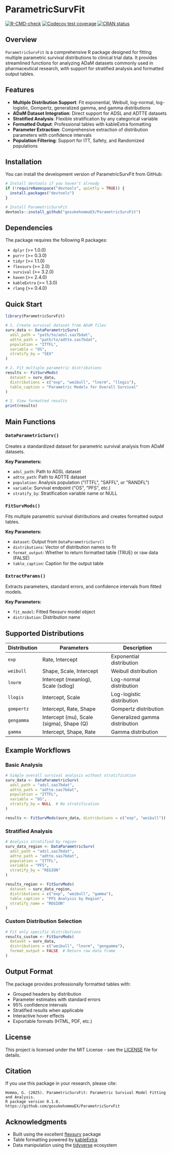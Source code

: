 # ParametricSurvFit

<!-- badges: start -->
[![R-CMD-check](https://github.com/gosukehommaEX/ParametricSurvFit/actions/workflows/R-CMD-check.yaml/badge.svg)](https://github.com/gosukehommaEX/ParametricSurvFit/actions/workflows/R-CMD-check.yaml)
[![Codecov test coverage](https://codecov.io/gh/gosukehommaEX/ParametricSurvFit/branch/main/graph/badge.svg)](https://codecov.io/gh/gosukehommaEX/ParametricSurvFit?branch=main)
[![CRAN status](https://www.r-pkg.org/badges/version/ParametricSurvFit)](https://CRAN.R-project.org/package=ParametricSurvFit)
<!-- badges: end -->

## Overview

`ParametricSurvFit` is a comprehensive R package designed for fitting multiple parametric survival distributions to clinical trial data. It provides streamlined functions for analyzing ADaM datasets commonly used in pharmaceutical research, with support for stratified analysis and formatted output tables.

## Features

- **Multiple Distribution Support**: Fit exponential, Weibull, log-normal, log-logistic, Gompertz, generalized gamma, and gamma distributions
- **ADaM Dataset Integration**: Direct support for ADSL and ADTTE datasets
- **Stratified Analysis**: Flexible stratification by any categorical variable
- **Formatted Output**: Professional tables with kableExtra formatting
- **Parameter Extraction**: Comprehensive extraction of distribution parameters with confidence intervals
- **Population Filtering**: Support for ITT, Safety, and Randomized populations

## Installation

You can install the development version of ParametricSurvFit from GitHub:

```r
# Install devtools if you haven't already
if (!requireNamespace("devtools", quietly = TRUE)) {
  install.packages("devtools")
}

# Install ParametricSurvFit
devtools::install_github("gosukehommaEX/ParametricSurvFit")
```

## Dependencies

The package requires the following R packages:
- `dplyr` (>= 1.0.0)
- `purrr` (>= 0.3.0)
- `tidyr` (>= 1.1.0)
- `flexsurv` (>= 2.0)
- `survival` (>= 3.2.0)
- `haven` (>= 2.4.0)
- `kableExtra` (>= 1.3.0)
- `rlang` (>= 0.4.0)

## Quick Start

```r
library(ParametricSurvFit)

# 1. Create survival dataset from ADaM files
surv_data <- DataParametricSurv(
  adsl_path = "path/to/adsl.sas7bdat",
  adtte_path = "path/to/adtte.sas7bdat",
  population = "ITTFL",
  variable = "OS",
  stratify_by = "SEX"
)

# 2. Fit multiple parametric distributions
results <- FitSurvMods(
  dataset = surv_data,
  distributions = c("exp", "weibull", "lnorm", "llogis"),
  table_caption = "Parametric Models for Overall Survival"
)

# 3. View formatted results
print(results)
```

## Main Functions

### `DataParametricSurv()`
Creates a standardized dataset for parametric survival analysis from ADaM datasets.

**Key Parameters:**
- `adsl_path`: Path to ADSL dataset
- `adtte_path`: Path to ADTTE dataset  
- `population`: Analysis population ("ITTFL", "SAFFL", or "RANDFL")
- `variable`: Survival endpoint ("OS", "PFS", etc.)
- `stratify_by`: Stratification variable name or NULL

### `FitSurvMods()`
Fits multiple parametric survival distributions and creates formatted output tables.

**Key Parameters:**
- `dataset`: Output from `DataParametricSurv()`
- `distributions`: Vector of distribution names to fit
- `format_output`: Whether to return formatted table (TRUE) or raw data (FALSE)
- `table_caption`: Caption for the output table

### `ExtractParams()`
Extracts parameters, standard errors, and confidence intervals from fitted models.

**Key Parameters:**
- `fit_model`: Fitted flexsurv model object
- `distribution`: Distribution name

## Supported Distributions

| Distribution | Parameters | Description |
|--------------|------------|-------------|
| `exp` | Rate, Intercept | Exponential distribution |
| `weibull` | Shape, Scale, Intercept | Weibull distribution |
| `lnorm` | Intercept (meanlog), Scale (sdlog) | Log-normal distribution |
| `llogis` | Intercept, Scale | Log-logistic distribution |
| `gompertz` | Intercept, Rate, Shape | Gompertz distribution |
| `gengamma` | Intercept (mu), Scale (sigma), Shape (Q) | Generalized gamma distribution |
| `gamma` | Intercept, Shape, Rate | Gamma distribution |

## Example Workflows

### Basic Analysis
```r
# Simple overall survival analysis without stratification
surv_data <- DataParametricSurv(
  adsl_path = "adsl.sas7bdat",
  adtte_path = "adtte.sas7bdat",
  population = "ITTFL",
  variable = "OS",
  stratify_by = NULL  # No stratification
)

results <- FitSurvMods(surv_data, distributions = c("exp", "weibull"))
```

### Stratified Analysis
```r
# Analysis stratified by region
surv_data_region <- DataParametricSurv(
  adsl_path = "adsl.sas7bdat",
  adtte_path = "adtte.sas7bdat",
  population = "ITTFL",
  variable = "PFS",
  stratify_by = "REGION"
)

results_region <- FitSurvMods(
  dataset = surv_data_region,
  distributions = c("exp", "weibull", "gamma"),
  table_caption = "PFS Analysis by Region",
  stratify_name = "REGION"
)
```

### Custom Distribution Selection
```r
# Fit only specific distributions
results_custom <- FitSurvMods(
  dataset = surv_data,
  distributions = c("weibull", "lnorm", "gengamma"),
  format_output = FALSE  # Return raw data frame
)
```

## Output Format

The package provides professionally formatted tables with:
- Grouped headers by distribution
- Parameter estimates with standard errors
- 95% confidence intervals
- Stratified results when applicable
- Interactive hover effects
- Exportable formats (HTML, PDF, etc.)


## License

This project is licensed under the MIT License - see the [LICENSE](LICENSE) file for details.

## Citation

If you use this package in your research, please cite:

```
Homma, G. (2025). ParametricSurvFit: Parametric Survival Model Fitting and Analysis. 
R package version 0.1.0. https://github.com/gosukehommaEX/ParametricSurvFit
```

## Acknowledgments

- Built using the excellent [flexsurv](https://github.com/chjackson/flexsurv) package
- Table formatting powered by [kableExtra](https://github.com/haozhu233/kableExtra)
- Data manipulation using the [tidyverse](https://www.tidyverse.org/) ecosystem
